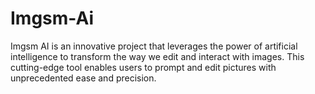 # Imgsm-Ai
Imgsm AI is an innovative project that leverages the power of artificial intelligence to transform the way we edit and interact with images. This cutting-edge tool enables users to prompt and edit pictures with unprecedented ease and precision.
